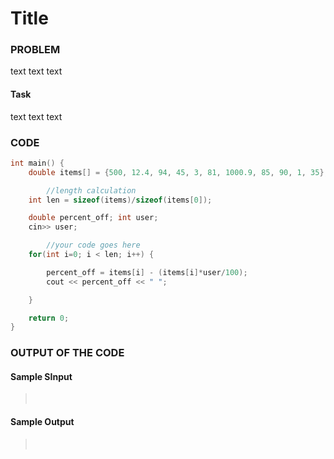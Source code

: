 # Title

### PROBLEM

text text text

#### Task

text text text

### CODE

```cpp
int main() {
    double items[] = {500, 12.4, 94, 45, 3, 81, 1000.9, 85, 90, 1, 35};

    	//length calculation
    int len = sizeof(items)/sizeof(items[0]);

    double percent_off; int user;
    cin>> user;

        //your code goes here
    for(int i=0; i < len; i++) {

    	percent_off = items[i] - (items[i]*user/100);
    	cout << percent_off << " ";

    }

    return 0;
}
```

### OUTPUT OF THE CODE

#### Sample SInput

> <br>

#### Sample Output

> <br>
